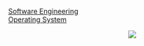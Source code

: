 
[Software Engineering](https://prepinsta.com/software-engineering/)\
[Operating System](https://prepinsta.com/operating-systems/)

<p align="center">
  <img src="https://encrypted-tbn0.gstatic.com/images?q=tbn%3AANd9GcSpEL0hBF_aW00wkT-2ggqo0ZtYRjlsVndsOw&usqp=CAU"/>
</p>
